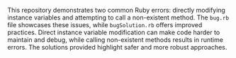 This repository demonstrates two common Ruby errors: directly modifying instance variables and attempting to call a non-existent method. The `bug.rb` file showcases these issues, while `bugSolution.rb` offers improved practices.  Direct instance variable modification can make code harder to maintain and debug, while calling non-existent methods results in runtime errors.  The solutions provided highlight safer and more robust approaches.
